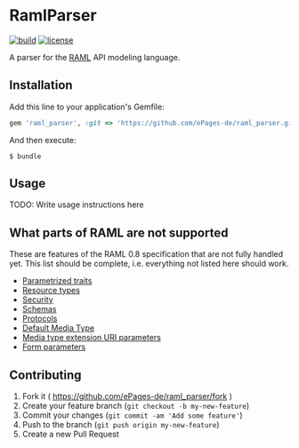 # RamlParser

[![build](https://img.shields.io/travis/ePages-de/raml_parser/develop.svg)](https://travis-ci.org/ePages-de/raml_parser)
[![license](http://img.shields.io/badge/license-MIT-lightgrey.svg)](http://opensource.org/licenses/MIT)

A parser for the [RAML](http://raml.org/) API modeling language.

## Installation

Add this line to your application's Gemfile:

```ruby
gem 'raml_parser', :git => 'https://github.com/ePages-de/raml_parser.git', :branch => 'master'
```

And then execute:

    $ bundle

## Usage

TODO: Write usage instructions here

## What parts of RAML are not supported

These are features of the RAML 0.8 specification that are not fully handled yet. This list should be complete, i.e. everything not listed here should work.

* [Parametrized traits](http://raml.org/spec.html#resource-types-and-traits)
* [Resource types](http://raml.org/spec.html#resource-types-and-traits)
* [Security](http://raml.org/spec.html#security)
* [Schemas](http://raml.org/spec.html#schemas)
* [Protocols](http://raml.org/spec.html#protocols)
* [Default Media Type](http://raml.org/spec.html#default-media-type)
* [Media type extension URI parameters](http://raml.org/spec.html#template-uris-and-uri-parameters)
* [Form parameters](http://raml.org/spec.html#named-parameters)

## Contributing

1. Fork it ( https://github.com/ePages-de/raml_parser/fork )
2. Create your feature branch (`git checkout -b my-new-feature`)
3. Commit your changes (`git commit -am 'Add some feature'`)
4. Push to the branch (`git push origin my-new-feature`)
5. Create a new Pull Request
